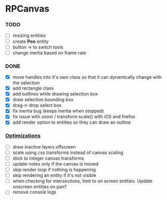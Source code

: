 # RPCanvas
### TODO
- [ ] resizing entities
- [ ] create **Pen** entity
- [ ] button -> to switch tools
- [ ] change inertia based on frame rate

### DONE
- [X] move handles into it's own class so that it can dynamically change with the selection
- [X] add rectangle class
- [X] add outlines while drawing selection box
- [X] draw selection bounding box
- [X] drag-n-drop select box
- [X] fix inertia bug (keeps inertia when stopped)
- [X] fix issue with zoom / transform scale() with iOS and firefox
- [X] add render option to entities so they can draw an outline

### [Optimizations](https://developer.mozilla.org/en-US/docs/Web/API/Canvas_API/Tutorial/Optimizing_canvas)
- [ ] draw inactive layers offscreen
- [ ] scale using css transforms instead of canvas scaling
- [ ] stick to integer canvas transforms
- [ ] update notes only if the canvas is moved
- [ ] skip render loop if nothing is happening
- [ ] skip rendering an entity if it's not visible
- [ ] when checking for intersections, limit to on screen entities. Update onscreen entities on pan?
- [ ] remove console logs
